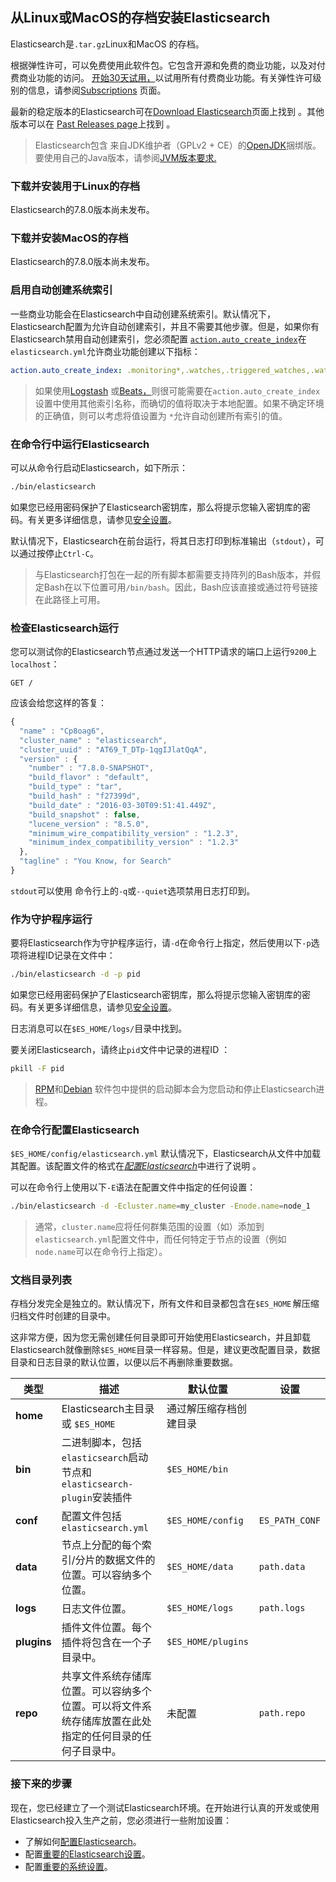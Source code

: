 ## 从Linux或MacOS的存档安装Elasticsearch

Elasticsearch是`.tar.gz`Linux和MacOS 的存档。

根据弹性许可，可以免费使用此软件包。它包含开源和免费的商业功能，以及对付费商业功能的访问。 [开始30天试用，](https://www.elastic.co/guide/en/elastic-stack-overview/7.x/license-management.html)以试用所有付费商业功能。有关弹性许可级别的信息，请参阅[Subscriptions](https://www.elastic.co/subscriptions) 页面。

最新的稳定版本的Elasticsearch可在[Download Elasticsearch](https://www.elastic.co/downloads/elasticsearch)页面上找到 。其他版本可以在 [Past Releases page](https://www.elastic.co/downloads/past-releases)上找到 。

> Elasticsearch包含 来自JDK维护者（GPLv2 + CE）的[OpenJDK](http://openjdk.java.net/)捆绑版。要使用自己的Java版本，请参阅[JVM版本要求.](https://www.elastic.co/guide/en/elasticsearch/reference/7.x/setup.html#jvm-version)

### 下载并安装用于Linux的存档

Elasticsearch的7.8.0版本尚未发布。

### 下载并安装MacOS的存档

Elasticsearch的7.8.0版本尚未发布。

### 启用自动创建系统索引

一些商业功能会在Elasticsearch中自动创建系统索引。默认情况下，Elasticsearch配置为允许自动创建索引，并且不需要其他步骤。但是，如果你有Elasticsearch禁用自动创建索引，您必须配置 [`action.auto_create_index`](https://www.elastic.co/guide/en/elasticsearch/reference/7.x/docs-index_.html#index-creation)在`elasticsearch.yml`允许商业功能创建以下指标：

```yaml
action.auto_create_index: .monitoring*,.watches,.triggered_watches,.watcher-history*,.ml*
```

> 如果使用[Logstash](https://www.elastic.co/products/logstash) 或[Beats，](https://www.elastic.co/products/beats)则很可能需要在`action.auto_create_index`设置中使用其他索引名称，而确切的值将取决于本地配置。如果不确定环境的正确值，则可以考虑将值设置为 `*`允许自动创建所有索引的值。

### 在命令行中运行Elasticsearch

可以从命令行启动Elasticsearch，如下所示：

```sh
./bin/elasticsearch
```

如果您已经用密码保护了Elasticsearch密钥库，那么将提示您输入密钥库的密码。有关更多详细信息，请参见[安全设置](https://www.elastic.co/guide/en/elasticsearch/reference/7.x/secure-settings.html)。

默认情况下，Elasticsearch在前台运行，将其日志打印到标准输出（`stdout`），可以通过按停止`Ctrl-C`。

> 与Elasticsearch打包在一起的所有脚本都需要支持阵列的Bash版本，并假定Bash在以下位置可用`/bin/bash`。因此，Bash应该直接或通过符号链接在此路径上可用。

### 检查Elasticsearch运行

您可以测试你的Elasticsearch节点通过发送一个HTTP请求的端口上运行`9200`上`localhost`：

```console
GET / 
```

应该会给您这样的答复：

```js
{
  "name" : "Cp8oag6",
  "cluster_name" : "elasticsearch",
  "cluster_uuid" : "AT69_T_DTp-1qgIJlatQqA",
  "version" : {
    "number" : "7.8.0-SNAPSHOT",
    "build_flavor" : "default",
    "build_type" : "tar",
    "build_hash" : "f27399d",
    "build_date" : "2016-03-30T09:51:41.449Z",
    "build_snapshot" : false,
    "lucene_version" : "8.5.0",
    "minimum_wire_compatibility_version" : "1.2.3",
    "minimum_index_compatibility_version" : "1.2.3"
  },
  "tagline" : "You Know, for Search"
}
```

`stdout`可以使用 命令行上的`-q`或`--quiet`选项禁用日志打印到。

### 作为守护程序运行

要将Elasticsearch作为守护程序运行，请`-d`在命令行上指定，然后使用以下`-p`选项将进程ID记录在文件中：

```sh
./bin/elasticsearch -d -p pid
```

如果您已经用密码保护了Elasticsearch密钥库，那么将提示您输入密钥库的密码。有关更多详细信息，请参见[安全设置](https://www.elastic.co/guide/en/elasticsearch/reference/7.x/secure-settings.html)。

日志消息可以在`$ES_HOME/logs/`目录中找到。

要关闭Elasticsearch，请终止`pid`文件中记录的进程ID ：

```sh
pkill -F pid
```

> [RPM](https://www.elastic.co/guide/en/elasticsearch/reference/7.x/rpm.html)和[Debian](https://www.elastic.co/guide/en/elasticsearch/reference/7.x/deb.html) 软件包中提供的启动脚本会为您启动和停止Elasticsearch进程。

### 在命令行配置Elasticsearch

`$ES_HOME/config/elasticsearch.yml` 默认情况下，Elasticsearch从文件中加载其配置。该配置文件的格式在[*配置Elasticsearch*](https://www.elastic.co/guide/en/elasticsearch/reference/7.x/settings.html)中进行了说明 。

可以在命令行上使用以下`-E`语法在配置文件中指定的任何设置：

```sh
./bin/elasticsearch -d -Ecluster.name=my_cluster -Enode.name=node_1
```

> 通常，`cluster.name`应将任何群集范围的设置（如）添加到`elasticsearch.yml`配置文件中，而任何特定于节点的设置（例如`node.name`可以在命令行上指定）。

### 文档目录列表

存档分发完全是独立的。默认情况下，所有文件和目录都包含在`$ES_HOME` 解压缩归档文件时创建的目录中。

这非常方便，因为您无需创建任何目录即可开始使用Elasticsearch，并且卸载Elasticsearch就像删除`$ES_HOME`目录一样容易。但是，建议更改配置目录，数据目录和日志目录的默认位置，以便以后不再删除重要数据。

| 类型        | 描述                                                         | 默认位置               | 设置           |
| ----------- | ------------------------------------------------------------ | ---------------------- | -------------- |
| **home**    | Elasticsearch主目录或 `$ES_HOME`                             | 通过解压缩存档创建目录 |                |
| **bin**     | 二进制脚本，包括`elasticsearch`启动节点和`elasticsearch-plugin`安装插件 | `$ES_HOME/bin`         |                |
| **conf**    | 配置文件包括 `elasticsearch.yml`                             | `$ES_HOME/config`      | `ES_PATH_CONF` |
| **data**    | 节点上分配的每个索引/分片的数据文件的位置。可以容纳多个位置。 | `$ES_HOME/data`        | `path.data`    |
| **logs**    | 日志文件位置。                                               | `$ES_HOME/logs`        | `path.logs`    |
| **plugins** | 插件文件位置。每个插件将包含在一个子目录中。                 | `$ES_HOME/plugins`     |                |
| **repo**    | 共享文件系统存储库位置。可以容纳多个位置。可以将文件系统存储库放置在此处指定的任何目录的任何子目录中。 | 未配置                 | `path.repo`    |

### 接下来的步骤

现在，您已经建立了一个测试Elasticsearch环境。在开始进行认真的开发或使用Elasticsearch投入生产之前，您必须进行一些附加设置：

- 了解如何[配置Elasticsearch](https://www.elastic.co/guide/en/elasticsearch/reference/7.x/settings.html)。
- 配置[重要的Elasticsearch设置](https://www.elastic.co/guide/en/elasticsearch/reference/7.x/important-settings.html)。
- 配置[重要的系统设置](https://www.elastic.co/guide/en/elasticsearch/reference/7.x/system-config.html)。